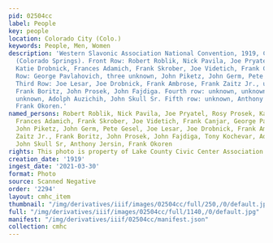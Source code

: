 ```yaml
---
pid: 02504cc
label: People
key: people
location: Colorado City (Colo.)
keywords: People, Men, Women
description: 'Western Slavonic Association National Convention, 1919, Colorado City
  (Colorado Springs). Front Row: Robert Roblik, Nick Pavila, Joe Pryatel, Rosy Prosek,
  Katie Drobnick, Frances Adamich, Frank Skrober, Joe Videtich, Frank Canjar. Second
  Row: George Pavlahovich, three unknown, John Piketz, John Germ, Pete Gesel, unknown.
  Third Row: Joe Lesar, Joe Drobnick, Frank Ambrose, Frank Zaitz Jr., unknown, unknown,
  Frank Boritz, John Prosek, John Fajdiga. Fourth row: unknown, unknown, Tony Kochevar,
  unknown, Adolph Auzichih, John Skull Sr. Fifth row: unknown, Anthony Jersin, unknown,
  Frank Okoren.'
named_persons: Robert Roblik, Nick Pavila, Joe Pryatel, Rosy Prosek, Katie Drobnick,
  Frances Adamich, Frank Skrober, Joe Videtich, Frank Canjar, George Pavlahovich,
  John Piketz, John Germ, Pete Gesel, Joe Lesar, Joe Drobnick, Frank Ambrose, Frank
  Zaitz Jr., Frank Boritz, John Prosek, John Fajdiga, Tony Kochevar, Adolph Auzichih,
  John Skull Sr, Anthony Jersin, Frank Okoren
rights: This photo is property of Lake County Civic Center Association.
creation_date: '1919'
ingest_date: '2021-03-30'
format: Photo
source: Scanned Negative
order: '2294'
layout: cmhc_item
thumbnail: "/img/derivatives/iiif/images/02504cc/full/250,/0/default.jpg"
full: "/img/derivatives/iiif/images/02504cc/full/1140,/0/default.jpg"
manifest: "/img/derivatives/iiif/02504cc/manifest.json"
collection: cmhc
---
```

